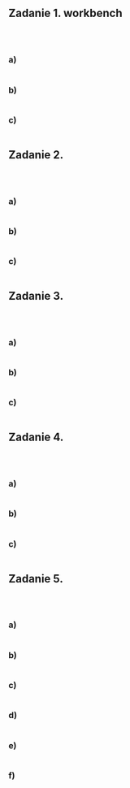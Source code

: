 ## Zadanie 1. workbench <p>&nbsp;</p>

### a)
```sql

```

### b)

```sql

```
### c)

```sql
```



## Zadanie 2. <p>&nbsp;</p>

### a)
```sql
```
### b)

```sql

```

### c)

```sql
```
## Zadanie 3. <p>&nbsp;</p>

### a)
```sql

```
### b)

```sql


```

### c)

```sql

```

## Zadanie 4. <p>&nbsp;</p>

### a)
```sql


```
### b)

```sql

```

### c)

```sql

```

## Zadanie 5. <p>&nbsp;</p>

### a)
```sql
```
### b)

```sql
```

### c)

```sql
```
### d)
```sql
```
### e)

```sql

```

### f)

```sql

```
